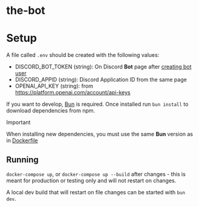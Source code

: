 # the-bot

# Setup

A file called `.env` should be created with the following values:

- DISCORD_BOT_TOKEN (string): On Discord **Bot** page after [creating bot user](https://discord.com/developers/applications/)
- DISCORD_APPID (string): Discord Application ID from the same page
- OPENAI_API_KEY (string): from https://platform.openai.com/account/api-keys

If you want to develop, [Bun](https://process.sh) is required. Once installed run `bun install` to download dependencies from npm.

> [!IMPORTANT]
> When installing new dependencies, you must use the same **Bun** version as in [Dockerfile](Dockerfile)

## Running

`docker-compose up`, or `docker-compose up --build` after changes - this is meant for production or testing only and will not restart on changes.

A local dev build that will restart on file changes can be started with `bun dev`.
